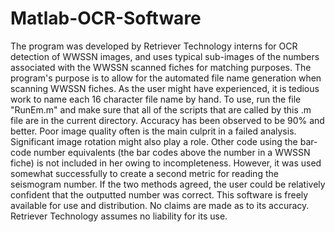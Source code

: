 # Matlab-OCR-Software
The program was developed by Retriever Technology interns for OCR detection of WWSSN images, and uses typical sub-images of the numbers associated with the WWSSN scanned fiches for matching purposes.   The program's purpose is to allow for the automated file name generation when scanning WWSSN fiches.    As the user might have experienced, it is tedious work to name each 16 character file name by hand.  To use, run the file "RunEm.m" and make sure that all of the scripts that are called by this .m file are in the current directory.   Accuracy has been observed to be 90% and better.   Poor image quality often is the main culprit in a failed analysis.   Significant image rotation might also play a role.   Other code using the bar-code number equivalents (the bar codes above the number in a WWSSN fiche) is not included in her owing to incompleteness.  However, it was used somewhat successfully to create a second metric for reading the seismogram number.   If the two methods agreed, the user could be relatively confident that the outputted number was correct.     This software is freely available for use and distribution.  No claims are made as to its accuracy.   Retriever Technology assumes no liability for its use.  
